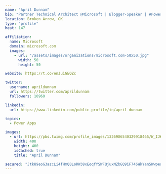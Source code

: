 ```yaml
---
name: "April Dunnam"
bio: "Partner Technical Architect @Microsoft | Blogger-Speaker | #PowerApps, #PowerAutomate, #Office365, #SharePoint | #WIT | #Karaoke Queen"
location: Broken Arrow, OK
type: "profile"
heat: 147

affiliation:
  name: Microsoft
  domain: microsoft.com
  images:
    - url: "/assets/images/organizations/microsoft.com-50x50.jpg"
      width: 50
      height: 50

website: https://t.co/enJuiGEQZc

twitter:
  username: aprildunnam
  url: https://twitter.com/aprildunnam
  followers: 10960

linkedin:
  url: https://www.linkedin.com/public-profile/in/april-dunnam

topics:
  - Power Apps

images:
  - url: https://pbs.twimg.com/profile_images/1326986540329918465/W_IJ6Ih2_400x400.jpg
    width: 400
    height: 400
    isCached: true
    title: "April Dunnam"

secured: "Jtk89eoG3azcLi4fHmQ0LoRW38xEoqfYSWFQjuxNZbGQ9iF746WkYanSWwpeamP6HUxRrBtwOy0p5DMtXiR0kjjh9XHmf5S+uBEXE/uZHv71exFBrr0o1V5UTPMFkcHIKOxd3MjPx18G56Ub0sLN+C7YEdc0c3vXjJ0SzncpZ6M1gdK64TmaYrWLlc1FQsirgN3eDnSmXvi5+9xgEPXcqCYje1brdVIw2p6iGlB+iIM8Mn1dYOOvk5sy4ea3QBvRP6udzHiQot3mL3T858fr40juTesqRIRXuGSJ02Ml1VS3x/GjN8n0Qwt70oHU4yNsIqHiUzKEpEy+EbZtrCrEVGhTRcfk1858Pdat+cGCQy7MeiKMxYtmQMRuDLvYL2Mm4vJbJ8jxCUEbeYRL+h5egndnipN2i2hNb5g6HffSuXE=;f+WNBvIAlY4LmkESTva0zQ=="
---
```


